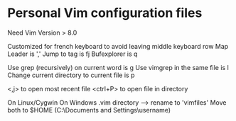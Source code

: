  # Personal Vim configuration files

 Need Vim Version > 8.0

 Customized for french keyboard to avoid leaving middle keyboard row
   Map Leader is ','
   Jump to tag is fj
   Bufexplorer is <Leader>q

  Use grep (recursively) on current word is <leader>g
  Use vimgrep in the same file is <leader>l
  Change current directory to current file is <leader>p

  <,j>  to open most recent file
  <ctrl+P> to open file in directory

  On Linux/Cygwin      On Windows
    .vim directory --> rename to 'vimfiles'
                       Move both to $HOME
                       (C:\Documents and Settings\username\)
